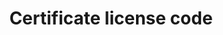 ---
title: 'Certificate license code'
field: 'is.certificate.licenseCode'
slug: 'is-certificate-licensecode'
description: 'License applied to a certificate'
required: False
module: 'Certificate'
cluster: 'Certification'
policy: 'Free value. Single value only.'
layout: 'home'
---